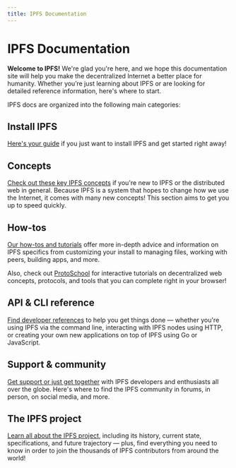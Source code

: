```yaml
---
title: IPFS Documentation
---
```


# IPFS Documentation

**Welcome to IPFS!** We're glad you're here, and we hope this documentation site will help you make the decentralized Internet a better place for humanity. Whether you’re just learning about IPFS or are looking for detailed reference information, here's where to start.

IPFS docs are organized into the following main categories:

## Install IPFS

[Here's your guide](/install/) if you just want to install IPFS and get started right away!

## Concepts

[Check out these key IPFS concepts](/concepts/) if you're new to IPFS or the distributed web in general. Because IPFS is a system that hopes to change how we use the Internet, it comes with many new concepts! This section aims to get you up to speed quickly.

## How-tos

[Our how-tos and tutorials](/how-to/) offer more in-depth advice and information on IPFS specifics from customizing your install to managing files, working with peers, building apps, and more.

Also, check out [ProtoSchool](https://www.proto.school) for interactive tutorials on decentralized web concepts, protocols, and tools that you can complete right in your browser!

## API & CLI reference

[Find developer references](/reference/) to help you get things done — whether you're using IPFS via the command line, interacting with IPFS nodes using HTTP, or creating your own new applications on top of IPFS using Go or JavaScript.

## Support & community

[Get support or just get together](/support-community/) with IPFS developers and enthusiasts all over the globe. Here's where to find the IPFS community in forums, in person, on social media, and more.

## The IPFS project

[Learn all about the IPFS project](/project/), including its history, current state, specifications, and future trajectory — plus, find everything you need to know in order to join the thousands of IPFS contributors from around the world!
